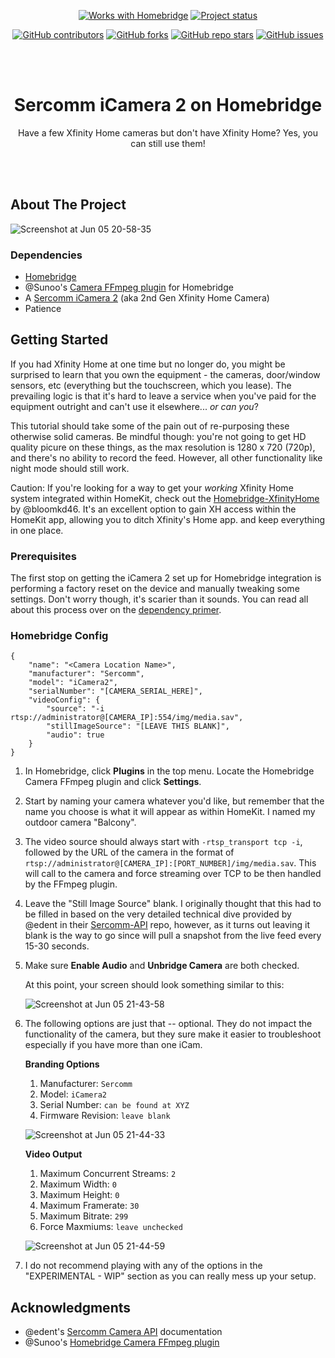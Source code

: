 <div id="top"></div>
<!-- PROJECT SHIELDS -->
<!--
*** I'm using markdown "reference style" links for readability.
*** Reference links are enclosed in brackets [ ] instead of parentheses ( ).
*** See the bottom of this document for the declaration of the reference variables
*** for contributors-url, forks-url, etc. This is an optional, concise syntax you may use.
*** https://www.markdownguide.org/basic-syntax/#reference-style-links
-->

<div align="center">

<a href="https://homebridge.io"><img alt="Works with Homebridge" src="https://img.shields.io/badge/Works%20with-Homebridge-blue?style=for-the-badge"></a>
<a href="#"><img alt="Project status" src="https://img.shields.io/badge/Status-Active-blue?style=for-the-badge"></a>

<a href="https://github.com/Falc0n2k/speedtest-dashboard/graphs/contributors"><img alt="GitHub contributors" src="https://img.shields.io/github/contributors/falc0n2k/speedtest-dashboard?style=for-the-badge"></a>
<a href="https://github.com/Falc0n2k/speedtest-dashboard/network/members"><img alt="GitHub forks" src="https://img.shields.io/github/forks/falc0n2k/speedtest-dashboard?style=for-the-badge"></a>
<a href="#"><img alt="GitHub repo stars" src="https://img.shields.io/github/stars/falc0n2k/speedtest-dashboard?style=for-the-badge"></a>
<a href="https://github.com/Falc0n2k/speedtest-dashboard/issues"><img alt="GitHub issues" src="https://img.shields.io/github/issues-raw/falc0n2k/speedtest-dashboard?style=for-the-badge"></a>
</div>

<br/>
<br/>

<h1 align="center">Sercomm iCamera 2 on Homebridge</h1>
<p align="center">Have a few Xfinity Home cameras but don't have Xfinity Home? Yes, you can still use them!</p>
</div>

<br/>
<br/>

<!-- ABOUT THE PROJECT -->
## About The Project

![Screenshot at Jun 05 20-58-35](https://user-images.githubusercontent.com/3246415/172081290-616ea0fc-635e-48bf-a955-8b76bb14c110.png)

### Dependencies

* [Homebridge](https://homebridge.io)
* @Sunoo's [Camera FFmpeg plugin](https://github.com/Sunoo/homebridge-camera-ffmpeg#readme) for Homebridge
* A [Sercomm iCamera 2](https://user-images.githubusercontent.com/3246415/172081973-eeb4af69-61e9-4e49-ac70-6ebbaef80674.jpg) (aka 2nd Gen Xfinity Home Camera)
* Patience


<!-- GETTING STARTED -->
## Getting Started

If you had Xfinity Home at one time but no longer do, you might be surprised to learn that you own the equipment - the cameras, door/window sensors, etc (everything but the touchscreen, which you lease). The prevailing logic is that it's hard to leave a service when you've paid for the equipment outright and can't use it elsewhere... *or can you*?

This tutorial should take some of the pain out of re-purposing these otherwise solid cameras. Be mindful though: you're not going to get HD quality picure on these things, as the max resolution is 1280 x 720 (720p), and there's no ability to record the feed. However, all other functionality like night mode should still work.

Caution: If you're looking for a way to get your *working* Xfinity Home system integrated within HomeKit, check out the [Homebridge-XfinityHome](https://github.com/bloomkd46/homebridge-XfinityHome) by @bloomkd46. It's an excellent option to gain XH access within the HomeKit app, allowing you to ditch Xfinity's Home app. and keep everything in one place.

### Prerequisites

The first stop on getting the iCamera 2 set up for Homebridge integration is performing a factory reset on the device and manually tweaking some settings. Don't worry though, it's scarier than it sounds. You can read all about this process over on the [dependency primer](https://github.com/Falc0n2k/Homebridge-Sercomm-iCamera2/wiki/Dependency-Primer).

### Homebridge Config

    {
        "name": "<Camera Location Name>",
        "manufacturer": "Sercomm",
        "model": "iCamera2",
        "serialNumber": "[CAMERA_SERIAL_HERE]",
        "videoConfig": {
            "source": "-i rtsp://administrator@[CAMERA_IP]:554/img/media.sav",
            "stillImageSource": "[LEAVE THIS BLANK]",
            "audio": true
        }
    }

1. In Homebridge, click **Plugins** in the top menu. Locate the Homebridge Camera FFmpeg plugin and click **Settings**.

2. Start by naming your camera whatever you'd like, but remember that the name you choose is what it will appear as within HomeKit. I named my outdoor camera "Balcony".

3. The video source should always start with `-rtsp_transport tcp -i`, followed by the URL of the camera in the format of `rtsp://administrator@[CAMERA_IP]:[PORT_NUMBER]/img/media.sav`. This will call to the camera and force streaming over TCP to be then handled by the FFmpeg plugin.

3. Leave the "Still Image Source" blank. I originally thought that this had to be filled in based on the very detailed technical dive provided by @edent in their [Sercomm-API](https://github.com/edent/Sercomm-API) repo, however, as it turns out leaving it blank is the way to go since will pull a snapshot from the live feed every 15-30 seconds.

4. Make sure **Enable Audio** and **Unbridge Camera** are both checked.

   At this point, your screen should look something similar to this:

   ![Screenshot at Jun 05 21-43-58](https://user-images.githubusercontent.com/3246415/172081455-86926f9c-9b6c-43d7-9095-9a5a905f4770.png)

5. The following options are just that -- optional. They do not impact the functionality of the camera, but they sure make it easier to troubleshoot especially if you have more than one iCam.

    **Branding Options**

    1. Manufacturer: `Sercomm`
    2. Model: `iCamera2`
    3. Serial Number: `can be found at XYZ`
    4. Firmware Revision: `leave blank`

    ![Screenshot at Jun 05 21-44-33](https://user-images.githubusercontent.com/3246415/172081476-cb7bac7f-5b41-49c2-86ce-5fc2597fc5c2.png)

    **Video Output**

    1. Maximum Concurrent Streams: `2`
    2. Maximum Width: `0`
    3. Maximum Height: `0`
    4. Maximum Framerate: `30`
    5. Maximum Bitrate: `299`
    6. Force Maxmiums: `leave unchecked`

    ![Screenshot at Jun 05 21-44-59](https://user-images.githubusercontent.com/3246415/172081491-1a69bb42-30fc-4df1-b8f8-f3e201d62663.png)

6. I do not recommend playing with any of the options in the "EXPERIMENTAL - WIP" section as you can really mess up your setup.

<!-- ACKNOWLEDGMENTS -->
## Acknowledgments

* @edent's [Sercomm Camera API](https://github.com/edent/Sercomm-API) documentation
* @Sunoo's [Homebridge Camera FFmpeg plugin](https://github.com/Sunoo/homebridge-camera-ffmpeg#readme)

